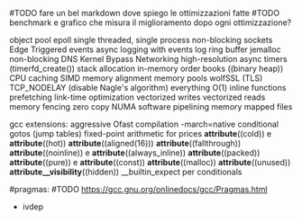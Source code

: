 #TODO fare un bel markdown dove spiego le ottimizzazioni fatte
#TODO benchmark e grafico che misura il miglioramento dopo ogni ottimizzazione?

object pool
epoll
single threaded, single process
non-blocking sockets
Edge Triggered events
async logging with events
log ring buffer
jemalloc
non-blocking DNS
Kernel Bypass Networking
high-resolution async timers (timerfd_create())
stack allocation
in-memory order books ((binary heap))
CPU caching
SIMD
memory alignment
memory pools
wolfSSL (TLS)
TCP_NODELAY (disable Nagle's algorithm)
everything O(1)
inline functions
prefetching
link-time optimization
vectorized writes
vectorized reads
memory fencing
zero copy
NUMA
software pipelining
memory mapped files

gcc extensions:
aggressive Ofast compilation
-march=native
conditional gotos (jump tables)
fixed-point arithmetic for prices
__attribute__((cold)) e __attribute__((hot))
__attribute__((aligned(16)))
__attribute__((fallthrough))
__attribute__((noinline)) e __attribute__((always_inline))
__attribute__((packed))
__attribute__((pure)) e __attribute__((const))
__attribute__((malloc))
__attribute__((unused))
__attribute__visibility__((hidden))
__builtin_expect per conditionals

#pragmas: #TODO https://gcc.gnu.org/onlinedocs/gcc/Pragmas.html
- ivdep